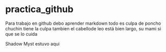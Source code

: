 # practica_github
Para trabajo en github debo aprender markdown 
todo es culpa de poncho
chuchin tiene la culpa tambien
el cabellode leo está bien largo, su mami si que se lo cuida

Shadow Myst estuvo aqui
